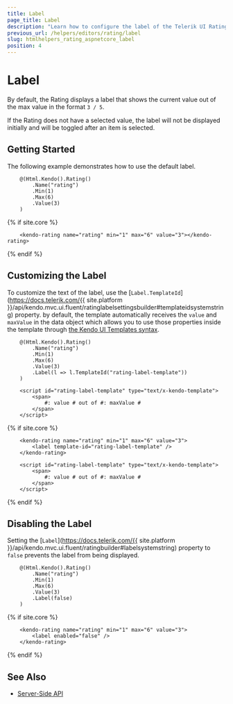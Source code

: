 ```yaml
---
title: Label
page_title: Label
description: "Learn how to configure the label of the Telerik UI Rating for {{ site.framework }}."
previous_url: /helpers/editors/rating/label
slug: htmlhelpers_rating_aspnetcore_label
position: 4
---
```


# Label

By default, the Rating displays a label that shows the current value out of the max value in the format `3 / 5`.

If the Rating does not have a selected value, the label will not be displayed initially and will be toggled after an item is selected.

## Getting Started

The following example demonstrates how to use the default label.

```HtmlHelper
    @(Html.Kendo().Rating()
        .Name("rating")
        .Min(1)
        .Max(6)
        .Value(3)
    )
```
{% if site.core %}
```TagHelper
    <kendo-rating name="rating" min="1" max="6" value="3"></kendo-rating>
```
{% endif %}

## Customizing the Label

To customize the text of the label, use the [`Label.TemplateId`](https://docs.telerik.com/{{ site.platform }}/api/kendo.mvc.ui.fluent/ratinglabelsettingsbuilder#templateidsystemstring) property. by default, the template automatically receives the `value` and `maxValue` in the data object which allows you to use those properties inside the template through [the Kendo UI Templates syntax](https://docs.telerik.com/kendo-ui/framework/templates/overview).

```HtmlHelper
    @(Html.Kendo().Rating()
        .Name("rating")
        .Min(1)
        .Max(6)
        .Value(3)
        .Label(l => l.TemplateId("rating-label-template"))
    )

    <script id="rating-label-template" type="text/x-kendo-template">
        <span>
            #: value # out of #: maxValue #
        </span>
    </script>
```
{% if site.core %}
```TagHelper
    <kendo-rating name="rating" min="1" max="6" value="3">
        <label template-id="rating-label-template" />
    </kendo-rating>

    <script id="rating-label-template" type="text/x-kendo-template">
        <span>
            #: value # out of #: maxValue #
        </span>
    </script>
```
{% endif %}

## Disabling the Label

Setting the [`Label`](https://docs.telerik.com/{{ site.platform }}/api/kendo.mvc.ui.fluent/ratingbuilder#labelsystemstring) property to `false` prevents the label from being displayed.

```HtmlHelper
    @(Html.Kendo().Rating()
        .Name("rating")
        .Min(1)
        .Max(6)
        .Value(3)
        .Label(false)
    )
```
{% if site.core %}
```TagHelper
    <kendo-rating name="rating" min="1" max="6" value="3">
        <label enabled="false" />
    </kendo-rating>
```
{% endif %}

## See Also

* [Server-Side API](/api/rating)
